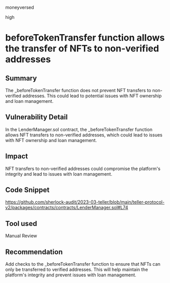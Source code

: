 moneyversed

high

# beforeTokenTransfer function allows the transfer of NFTs to non-verified addresses

## Summary

The _beforeTokenTransfer function does not prevent NFT transfers to non-verified addresses. This could lead to potential issues with NFT ownership and loan management.

## Vulnerability Detail

In the LenderManager.sol contract, the _beforeTokenTransfer function allows NFT transfers to non-verified addresses, which could lead to issues with NFT ownership and loan management.

## Impact

NFT transfers to non-verified addresses could compromise the platform's integrity and lead to issues with loan management.

## Code Snippet

https://github.com/sherlock-audit/2023-03-teller/blob/main/teller-protocol-v2/packages/contracts/contracts/LenderManager.sol#L74

## Tool used

Manual Review

## Recommendation

Add checks to the _beforeTokenTransfer function to ensure that NFTs can only be transferred to verified addresses. This will help maintain the platform's integrity and prevent issues with loan management.